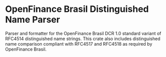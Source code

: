 # OpenFinance Brasil Distinguished Name Parser

Parser and formatter for the OpenFinance Brasil DCR 1.0 standard variant of RFC4514 distinguished name strings. This crate also includes distinguished name comparison compliant with RFC4517 and RFC4518 as required by OpenFinance Brasil.